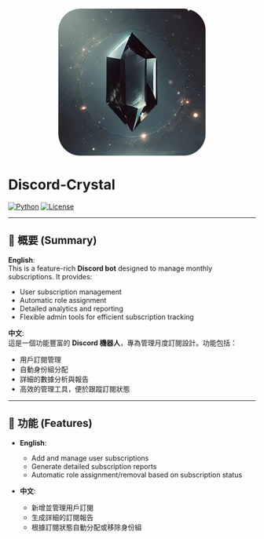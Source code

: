 <p align="center">
  <img src="public/assets/logo.png" alt="Discord-Crystal Logo" width="300">
</p>

# Discord-Crystal

[![Python](https://img.shields.io/badge/Python-3.9%2B-blue)](https://www.python.org/)
[![License](https://img.shields.io/github/license/Shanchh/Discord-Crystal)](LICENSE)

---

## 🌟 概要 (Summary)
**English**:  
This is a feature-rich **Discord bot** designed to manage monthly subscriptions. It provides:
- User subscription management
- Automatic role assignment
- Detailed analytics and reporting
- Flexible admin tools for efficient subscription tracking

**中文**:  
這是一個功能豐富的 **Discord 機器人**，專為管理月度訂閱設計。功能包括：
- 用戶訂閱管理
- 自動身份組分配
- 詳細的數據分析與報告
- 高效的管理工具，便於跟蹤訂閱狀態

---

## 🔧 功能 (Features)
- **English**:
  - Add and manage user subscriptions
  - Generate detailed subscription reports
  - Automatic role assignment/removal based on subscription status

- **中文**:
  - 新增並管理用戶訂閱
  - 生成詳細的訂閱報告
  - 根據訂閱狀態自動分配或移除身份組
